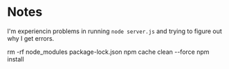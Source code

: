 # Notes

I'm experiencin problems in running `node server.js` and trying to figure out why I get errors.

rm -rf node_modules package-lock.json
npm cache clean --force
npm install
